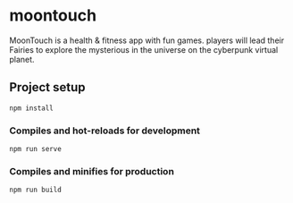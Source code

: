 # moontouch

MoonTouch is a health & fitness app with fun games. players will lead their Fairies to explore the mysterious in the universe on the cyberpunk virtual planet.

## Project setup
```
npm install
```

### Compiles and hot-reloads for development
```
npm run serve
```

### Compiles and minifies for production
```
npm run build
```
